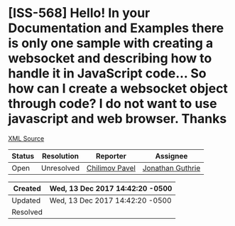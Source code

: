 # [ISS-568] Hello! In your Documentation and Examples there is only one sample with creating a websocket and describing how to handle it in JavaScript code... So how can I create a websocket object through code? I do not want to use javascript and web browser. Thanks

[XML Source](../xml/ISS-568.xml)
<p></p>





Status|Resolution|Reporter|Assignee
------|----------|--------|--------
Open|Unresolved|[Chilimov Pavel](chilimovpasha@gmail.com)|[Jonathan Guthrie]($jono)





Created|Wed, 13 Dec 2017 14:42:20 -0500
-------|--------------
Updated|Wed, 13 Dec 2017 14:42:20 -0500
Resolved|




